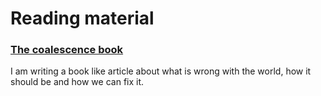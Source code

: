 # Reading material
### [The coalescence book](https://www.ecosia.org)
I am writing a book like article about what is wrong with the world, how it should be and how we can fix it.
